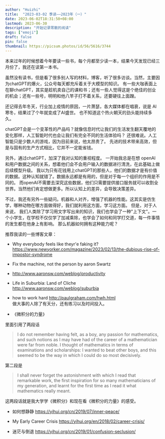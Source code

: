 ```yaml
---
author: "Huizhi"
title:  "2023-03-02 季读——2023年（一）"  
date: 2023-06-02T18:31:50+08:00  
lastmod: 2023-06-30
description: "开始记录零散的阅读"
tags: ["emoji"]
draft: false
pin: false
thumbnail: https://picsum.photos/id/56/5616/3744
---
```




本来过年的时候想着今年要读一些书，每个月都至少读一本，结果今天发现已经三月份了，我还在读第一本书。

虽然没有读书，但是看了很多别人写的材料，博客，听了很多访谈。当然，主要因为chatGPT的爆火，公众号每天都充斥着关于大模型的知识。
有一些大咖表面上在聊chatGPT，其实是趁机卖自己的课和书；还有一些人觉得这是个绝佳的创业的机会；还有一些号，明明和他八竿子打不着关系，还要硬往上面蹭。   

还记得去年冬天，行业加上疫情的原因，一片萧瑟，各大媒体都在唱衰，说是 AI 寒冬，结果过了个年就变成了AI盛世。 也不知道这个热火朝天的劲头能持续多久。

chatGPT会是一个变革性的产品吗？就像信息时代让我们的生活发生翻天覆地的变化那样，人工智能时代也会让我们有完全不同的生活体验吗？
还很难说。人工智能只是少数人的游戏，因为目前来说，他太昂贵了。 先进的技术带来高效，但是与固有的生产方式相比，它并不一定能省钱。

另外，通过chatGPT，加深了我对认知的重视程度。 一开始我总是在想 openAI 和用户数据之间的关系，想着他们会不会用户输入的数据进行清洗，在此基础上做后续模型升级。
我以为只有花钱用上chatGPT的那些人，他们的数据才是有价值的数据。这种认知就错了。数据永远都是有用的，但是对于每一个组织的作用是不同的。
而openAI不需要去深究这些数据，他们只需要提供接口服务就可以收割全世界。当然他们肯定想做更多。所以认知上的差异，会导致决策差异。

不过，我还有另外一些疑问。机器和人对齐，增强了机器的性能。这其实是仿生学，哪种动物在哪方面做得好，我们就利用这方面，学习这方面。
但是，对于人来说， 我们人类除了学习用文字写出来的知识，我们也学会了一种"上下文"。一个小学生，在学校不仅仅学了加减乘除，也学会了如何和同学打交道，每一件事情的发生都在他身上有影响。
那么机器如何拥有这种能力呢？

推荐我读的一些博客文章：  

- Why everybody feels like theyr'e faking it?
https://www.newyorker.com/magazine/2023/02/13/the-dubious-rise-of-impostor-syndrome


- Fix the machine, not the person by aaron Swartz


- http://www.aaronsw.com/weblog/productivity

- Life in Suburbia: Land of Cliche
http://www.aaronsw.com/weblog/suburbia


- how to work hard  http://paulgraham.com/hwh.html  
做大事的人除了有天分，还有练习以及时间投入。

- 《微积分的力量》

里面引用了两段话
> I do not remember having felt, as a boy, any passion for mathematics, and such notions as I may have had of the career of a mathematician were far from noble. I thought of mathematics in terms of examinations and scholarships: I wanted to beat other boys, and this seemed to be the way in which I could do so most decisively.

第二段是
> I shall never forget the astonishment with which I read that remarkable work, the first inspiration for so many mathematicians of my generation, and learnt for the first time as I read it what mathematics really meant.

这两段话就是我大学学《微积分》和现在看《微积分的力量》的感受。


- 如何想静静 https://yihui.org/cn/2019/07/inner-peace/
- My Early Career Crisis https://yihui.org/en/2018/02/career-crisis/


- 迷茫与倒退 https://yihui.org/cn/2019/01/confusion-seclusion/

